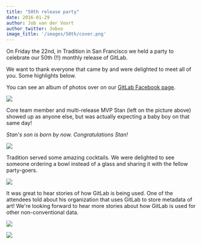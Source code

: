 ```yaml
---
title: "50th release party"
date: 2016-01-29
author: Job van der Voort
author_twitter: Jobvo
image_title: '/images/50th/cover.png'
---
```


On Friday the 22nd, in Tradition in San Francisco we held a party to
celebrate our 50th (!!) monthly release of GitLab.

We want to thank everyone that came by and were delighted to meet
all of you. Some highlights below.

<!-- more -->

You can see an album of photos over on our
[GitLab Facebook page](https://www.facebook.com/media/set/?set=a.1025823647477429.1073741828.413371998722600&type=3).

![](/images/50th/party_0003.jpg)

Core team member and multi-release MVP Stan (left on the picture above)
showed up as anyone else, but was actually expecting a baby boy
on that same day!

*Stan's son is born by now. Congratulations Stan!*

![](/images/50th/party_1.jpg)

Tradition served some amazing cocktails. We were delighted to see someone
ordering a bowl instead of a glass and sharing it with the fellow party-goers.

![](/images/50th/party_0002.jpg)

It was great to hear stories of how GitLab is being used.
One of the attendees told about his organization that uses GitLab to store
metadata of art! We're looking forward to hear more stories about how GitLab
is used for other non-conventional data.

![](/images/50th/party_0007.jpg)

![](/images/50th/party_0009.jpg)
